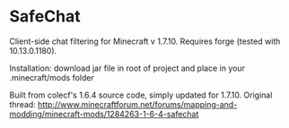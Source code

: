 SafeChat
========

Client-side chat filtering for Minecraft v 1.7.10. Requires forge (tested with 10.13.0.1180).

Installation: download jar file in root of project and place in your .minecraft/mods folder

Built from colecf's 1.6.4 source code, simply updated for 1.7.10.  Original thread: http://www.minecraftforum.net/forums/mapping-and-modding/minecraft-mods/1284263-1-6-4-safechat
